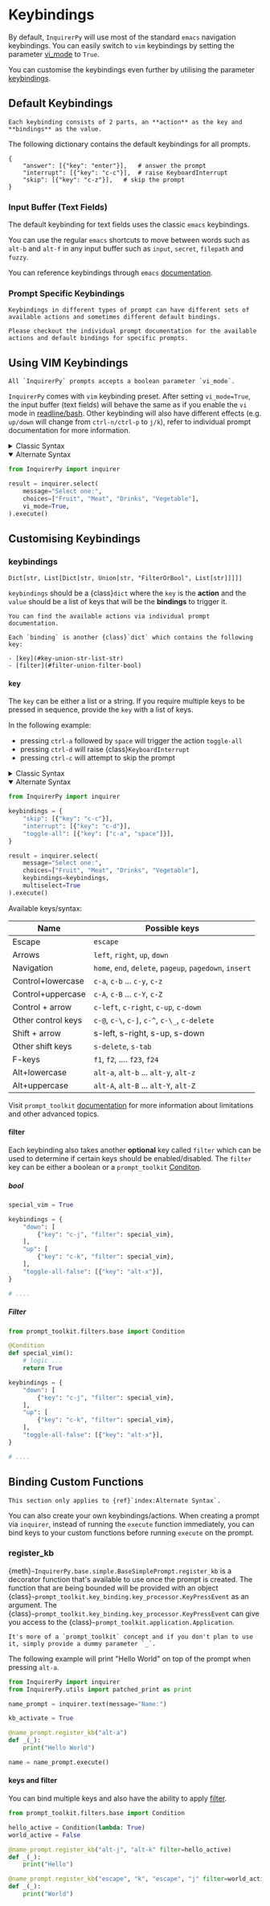 # Keybindings

By default, `InquirerPy` will use most of the standard `emacs` navigation keybindings. You
can easily switch to `vim` keybindings by setting the parameter [vi_mode](#using-vim-keybindings) to `True`.

You can customise the keybindings even further by utilising the parameter [keybindings](#customizing-keybindings).

## Default Keybindings

```{note}
Each keybinding consists of 2 parts, an **action** as the key and **bindings** as the value.
```

The following dictionary contains the default keybindings for all prompts.

<!-- start kb -->

```{code-block} python
{
    "answer": [{"key": "enter"}],   # answer the prompt
    "interrupt": [{"key": "c-c"}],  # raise KeyboardInterrupt
    "skip": [{"key": "c-z"}],   # skip the prompt
}
```

<!-- end kb -->

### Input Buffer (Text Fields)

The default keybinding for text fields uses the classic `emacs` keybindings.

You can use the regular `emacs` shortcuts to move between words such as `alt-b` and `alt-f` in any input buffer
such as `input`, `secret`, `filepath` and `fuzzy`.

You can reference keybindings through `emacs` [documentation](https://www.gnu.org/software/emacs/refcards/).

### Prompt Specific Keybindings

```{tip}
Keybindings in different types of prompt can have different sets of available actions and sometimes different default bindings.

Please checkout the individual prompt documentation for the available actions and default bindings for specific prompts.
```

## Using VIM Keybindings

```{tip}
All `InquirerPy` prompts accepts a boolean parameter `vi_mode`.
```

`InquirerPy` comes with `vim` keybinding preset. After setting `vi_mode=True`, the input buffer (text fields) will behave the same as
if you enable the `vi` mode in [readline/bash](https://www.gnu.org/software/bash/manual/html_node/Readline-vi-Mode.html).
Other keybinding will also have different effects (e.g. `up/down` will change from `ctrl-n/ctrl-p` to `j/k`), refer to individual
prompt documentation for more information.

<details>
  <summary>Classic Syntax</summary>

```python
from InquirerPy import prompt

result = prompt(
    questions=[
        {
            "type": "list",
            "message": "Select one:",
            "choices": ["Fruit", "Meat", "Drinks", "Vegetable"],
        },
    ],
    vi_mode=True,
)
```

</details>

<details open>
  <summary>Alternate Syntax</summary>

```python
from InquirerPy import inquirer

result = inquirer.select(
    message="Select one:",
    choices=["Fruit", "Meat", "Drinks", "Vegetable"],
    vi_mode=True,
).execute()
```

</details>

## Customising Keybindings

### keybindings

```
Dict[str, List[Dict[str, Union[str, "FilterOrBool", List[str]]]]]
```

`keybindings` should be a {class}`dict` where the `key` is the **action** and the `value` should be a list of keys that
will be the **bindings** to trigger it.

```{admonition} action
You can find the available actions via individual prompt documentation.
```

```{admonition} bindings
Each `binding` is another {class}`dict` which contains the following key:

- [key](#key-union-str-list-str)
- [filter](#filter-union-filter-bool)
```

#### key

The `key` can be either a list or a string. If you require multiple keys to be pressed in sequence, provide the `key` with a list of keys.

In the following example:

- pressing `ctrl-a` followed by `space` will trigger the action `toggle-all`
- pressing `ctrl-d` will raise {class}`KeyboardInterrupt`
- pressing `ctrl-c` will attempt to skip the prompt

<details>
  <summary>Classic Syntax</summary>

```python
from InquirerPy import prompt

keybindings = {
    "skip": [{"key": "c-c"}],
    "interrupt": [{"key": "c-d"}],
    "toggle-all": [{"key": ["c-a", "space"]}],
}

result = prompt(
    questions=[
        {
            "type": "list",
            "message": "Select one:",
            "choices": ["Fruit", "Meat", "Drinks", "Vegetable"],
            "multiselect": True
        },
    ],
    keybindings=keybindings,
)
```

</details>

<details open>
  <summary>Alternate Syntax</summary>

```python
from InquirerPy import inquirer

keybindings = {
    "skip": [{"key": "c-c"}],
    "interrupt": [{"key": "c-d"}],
    "toggle-all": [{"key": ["c-a", "space"]}],
}

result = inquirer.select(
    message="Select one:",
    choices=["Fruit", "Meat", "Drinks", "Vegetable"],
    keybindings=keybindings,
    multiselect=True
).execute()
```

</details>

Available keys/syntax:

| Name               | Possible keys                                           |
| ------------------ | ------------------------------------------------------- |
| Escape             | `escape`                                                |
| Arrows             | `left`, `right`, `up`, `down`                           |
| Navigation         | `home`, `end`, `delete`, `pageup`, `pagedown`, `insert` |
| Control+lowercase  | `c-a`, `c-b` ... `c-y`, `c-z`                           |
| Control+uppercase  | `c-A`, `c-B` ... `c-Y`, `c-Z`                           |
| Control + arrow    | `c-left`, `c-right`, `c-up`, `c-down`                   |
| Other control keys | `c-@`, `c-\`, `c-]`, `c-^`, `c-\_`, `c-delete`          |
| Shift + arrow      | s-left, s-right, s-up, s-down                           |
| Other shift keys   | `s-delete`, `s-tab`                                     |
| F-keys             | `f1`, `f2`, .... `f23`, `f24`                           |
| Alt+lowercase      | `alt-a`, `alt-b` ... `alt-y`, `alt-z`                   |
| Alt+uppercase      | `alt-A`, `alt-B` ... `alt-Y`, `alt-Z`                   |

Visit `prompt_toolkit` [documentation](https://python-prompt-toolkit.readthedocs.io/en/master/pages/advanced_topics/key_bindings.html#list-of-special-keys)
for more information about limitations and other advanced topics.

#### filter

Each keybinding also takes another **optional** key called `filter` which can be used to determine if certain keys should be enabled/disabled.
The `filter` key can be either a boolean or a `prompt_toolkit` [Conditon](https://python-prompt-toolkit.readthedocs.io/en/master/pages/advanced_topics/filters.html#filters).

##### bool

```python
special_vim = True

keybindings = {
    "down": [
        {"key": "c-j", "filter": special_vim},
    ],
    "up": [
        {"key": "c-k", "filter": special_vim},
    ],
    "toggle-all-false": [{"key": "alt-x"}],
}

# ....
```

##### Filter

```python
from prompt_toolkit.filters.base import Condition

@Condition
def special_vim():
    # logic ...
    return True

keybindings = {
    "down": [
        {"key": "c-j", "filter": special_vim},
    ],
    "up": [
        {"key": "c-k", "filter": special_vim},
    ],
    "toggle-all-false": [{"key": "alt-x"}],
}

# ....
```

## Binding Custom Functions

```{attention}
This section only applies to {ref}`index:Alternate Syntax`.
```

You can also create your own keybindings/actions. When creating a prompt via `inquirer`, instead of running
the `execute` function immediately, you can bind keys to your custom functions before running `execute` on the prompt.

### register_kb

{meth}`~InquirerPy.base.simple.BaseSimplePrompt.register_kb` is a decorator function that's available to use once the prompt is created.
The function that are being bounded will be provided with an object {class}`~prompt_toolkit.key_binding.key_processor.KeyPressEvent` as an argument.
The {class}`~prompt_toolkit.key_binding.key_processor.KeyPressEvent` can give you access to the {class}`~prompt_toolkit.application.Application`.

```{tip}
It's more of a `prompt_toolkit` concept and if you don't plan to use it, simply provide a dummy parameter `_`.
```

The following example will print "Hello World" on top of the prompt when pressing `alt-a`.

```python
from InquirerPy import inquirer
from InquirerPy.utils import patched_print as print

name_prompt = inquirer.text(message="Name:")

kb_activate = True

@name_prompt.register_kb("alt-a")
def _(_):
    print("Hello World")

name = name_prompt.execute()
```

#### keys and filter

You can bind multiple keys and also have the ability to apply [filter](#filter).

```python
from prompt_toolkit.filters.base import Condition

hello_active = Condition(lambda: True)
world_active = False

@name_prompt.register_kb("alt-j", "alt-k" filter=hello_active)
def _(_):
    print("Hello")

@name_prompt.register_kb("escape", "k", "escape", "j" filter=world_active)
def _(_):
    print("World")
```
